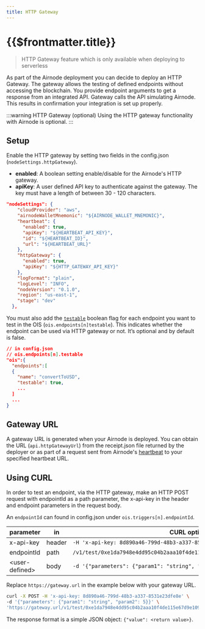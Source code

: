 ```yaml
---
title: HTTP Gateway
---
```


# {{$frontmatter.title}}

<TocHeader />
<TOC class="table-of-contents" :include-level="[2,3]" />

> HTTP Gateway feature which is only available when deploying to serverless

As part of the Airnode deployment you can decide to deploy an HTTP Gateway. The gateway allows the testing of defined endpoints without accessing the blockchain. You provide endpoint arguments to get a response from an integrated API. Gateway calls the API simulating Airnode. This results in confirmation your integration is set up properly.

:::warning HTTP Gateway (optional)
Using the HTTP gateway functionality with Airnode is optional.
:::

## Setup
Enable the HTTP gateway by setting two fields in the config.json (`nodeSettings.httpGateway`).

- **enabled**: A boolean setting enable/disable for the Airnode's HTTP gateway.
- **apiKey**: A user defined API key to authenticate against the gateway. The key must have a length of between 30 - 120 characters.

```json
"nodeSettings": {
    "cloudProvider": "aws",
    "airnodeWalletMnemonic": "${AIRNODE_WALLET_MNEMONIC}",
    "heartbeat": {
      "enabled": true,
      "apiKey": "${HEARTBEAT_API_KEY}",
      "id": "${HEARTBEAT_ID}",
      "url": "${HEARTBEAT_URL}"
    },
    "httpGateway": {
      "enabled": true,
      "apiKey": "${HTTP_GATEWAY_API_KEY}"
    },
    "logFormat": "plain",
    "logLevel": "INFO",
    "nodeVersion": "0.1.0",
    "region": "us-east-1",
    "stage": "dev"
  },
```

You must also add the [`testable`](../../../reference/specifications/ois.md#_5-endpoints) boolean flag for each endpoint you want to test in the OIS (`ois.endpoints[n]testable`). This indicates whether the endpoint can be used via HTTP gateway or not. It’s optional and by default is false.

  ```json
  // in config.json
  // ois.endpoints[n].testable 
  "ois":{
    "endpoints":[
    {
      "name": "convertToUSD",
      "testable": true,
      ...
    ]
    ...
  }
  ```
## Gateway URL

A gateway URL is generated when your Airnode is deployed. You can obtain the URL (`api.httpGatewayUrl`) from the receipt.json file returned by the deployer  or as part of a request sent from Airnode's [heartbeat](heartbeat.md) to your specified heartbeat URL.

## Using CURL

In order to test an endpoint, via the HTTP gateway, make an HTTP POST request with endpointId as a path parameter, the x-api-key in the header and endpoint parameters in the request body. 

An `endpointId` can found in config.json under `ois.triggers[n].endpointId`.

|parameter|in|CURL options|
|---------|--|----------|
|x-api-key|header      |`-H 'x-api-key: 8d890a46-799d-48b3-a337-8531e23dfe8e'`|
|endpointId|path       |`/v1/test/0xe1da7948e4dd95c04b2aaa10f4de115e67d9e109ce618750a3d8111b855a5ee5`|
|&lt;user-defined>|body|`-d '{"parameters": {"param1": "string", "param2": 5}}'`

Replace `https://gateway.url` in the example below with your gateway URL.

```bash
curl -X POST -H 'x-api-key: 8d890a46-799d-48b3-a337-8531e23dfe8e' \
-d '{"parameters": {"param1": "string", "param2": 5}}' \ 
'https://gateway.url/v1/test/0xe1da7948e4dd95c04b2aaa10f4de115e67d9e109ce618750a3d8111b855a5ee5'
```

The response format is a simple JSON object: `{"value": <return value>}`.
